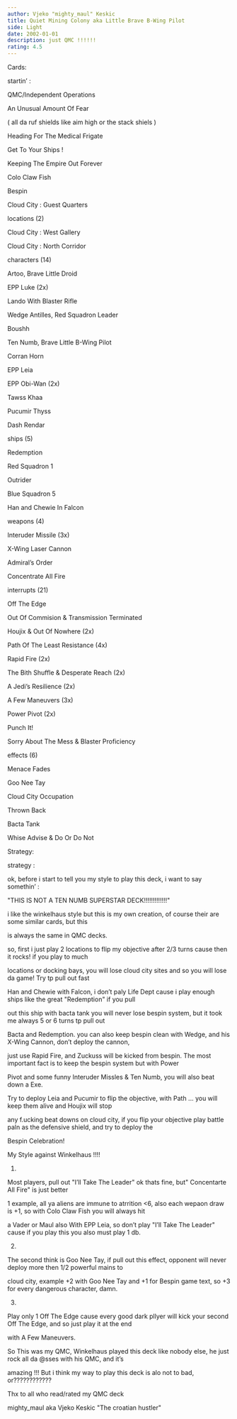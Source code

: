 ```yaml
---
author: Vjeko "mighty_maul" Keskic
title: Quiet Mining Colony aka Little Brave B-Wing Pilot
side: Light
date: 2002-01-01
description: just QMC !!!!!!
rating: 4.5
---
```

Cards: 

startin’ :

QMC/Independent Operations
An Unusual Amount Of Fear
( all da ruf shields like aim high or the stack shiels )
Heading For The Medical Frigate
Get To Your Ships !
Keeping The Empire Out Forever
Colo Claw Fish
Bespin
Cloud City : Guest Quarters



locations (2)

Cloud City : West Gallery
Cloud City : North Corridor



characters (14)

Artoo, Brave Little Droid
EPP Luke (2x)
Lando With Blaster Rifle
Wedge Antilles, Red Squadron Leader
Boushh
Ten Numb, Brave Little B-Wing Pilot
Corran Horn
EPP Leia
EPP Obi-Wan (2x)
Tawss Khaa
Pucumir Thyss
Dash Rendar



ships (5)

Redemption
Red Squadron 1
Outrider
Blue Squadron 5
Han and Chewie In Falcon


weapons (4)

Interuder Missile (3x)
X-Wing Laser Cannon


Admiral’s Order 

Concentrate All Fire


interrupts (21)

Off The Edge 
Out Of Commision & Transmission Terminated
Houjix & Out Of Nowhere (2x)
Path Of The Least Resistance (4x)
Rapid Fire (2x)
The Bith Shuffle & Desperate Reach (2x)
A Jedi’s Resilience (2x)
A Few Maneuvers (3x)
Power Pivot (2x)
Punch It!
Sorry About The Mess & Blaster Proficiency


effects (6)

Menace Fades
Goo Nee Tay
Cloud City Occupation
Thrown Back
Bacta Tank
Whise Advise & Do Or Do Not 

Strategy: 

strategy :


ok, before i start to tell you my style to play this deck, i want to say somethin’ :

"THIS IS NOT A TEN NUMB SUPERSTAR DECK!!!!!!!!!!!!!"

i like the winkelhaus style but this is my own creation, of course their are some similar cards, but this
is always the same in QMC decks.


so, first i just play 2 locations to flip my objective after 2/3 turns cause then it rocks! if you play to much
locations or docking bays, you will lose cloud city sites and so you will lose da game! Try tp pull out fast 
Han and Chewie with Falcon, i don’t paly Life Dept cause i play enough ships like the great "Redemption" if you pull 
out this ship with bacta tank you will never lose bespin system, but it took me always 5 or 6 turns tp pull out
Bacta and Redemption. you can also keep bespin clean with Wedge, and his X-Wing Cannon, don’t deploy the cannon,
just use Rapid Fire, and Zuckuss will be kicked from bespin. The most important fact is to keep the bespin system but with Power
Pivot and some funny Interuder Missles & Ten Numb, you will also beat down a Exe. 

Try to deploy Leia and Pucumir to flip the objective, with Path ... you will keep them alive and Houjix will stop 
any f.ucking beat downs on cloud city, if you flip your objective play battle paln as the defensive shield, and try to deploy the 
Bespin Celebration!



My Style against Winkelhaus !!!!


1. 

Most players, pull out "I’ll Take The Leader" ok thats fine, but" Concentarte All Fire" is just better
1 example, all ya aliens are immune to atrrition <6, also each wepaon draw is +1, so with Colo Claw Fish you will always hit 
a Vader or Maul also With EPP Leia, so don’t play "I’ll Take The Leader" cause if you play this you also must play 1 db.


2.

The second think is Goo Nee Tay, if pull out this effect, opponent will never deploy more then 1/2 powerful mains to 
cloud city, example +2 with Goo Nee Tay and +1 for Bespin game text, so +3 for every dangerous character, damn.


3. 

Play only 1 Off The Edge cause every good dark pllyer will kick your second Off The Edge, and so just play it at the end
with A Few Maneuvers.


So This was my QMC, Winkelhaus played this deck like nobody else, he just rock all da @sses with his QMC, and it’s 
amazing !!! But i think my way to play this deck is alo not to bad, or????????????

Thx to all who read/rated my QMC deck

mighty_maul aka Vjeko Keskic "The croatian hustler"










